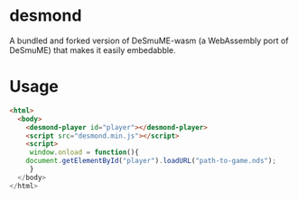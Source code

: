 # desmond
A bundled and forked version of DeSmuME-wasm (a WebAssembly port of DeSmuME) that makes it easily embedabble.

# Usage
```html
<html>
  <body>
    <desmond-player id="player"></desmond-player>
    <script src="desmond.min.js"></script>
    <script>
     window.onload = function(){
    document.getElementById("player").loadURL("path-to-game.nds");
     }
  </body>
</html>
